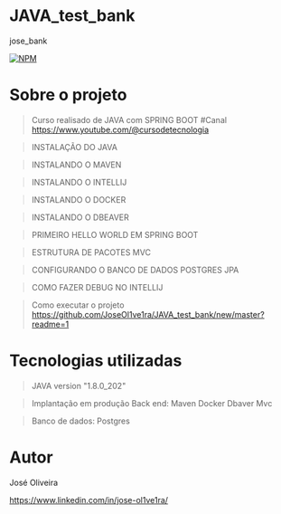 # JAVA_test_bank
jose_bank


[![NPM](https://img.shields.io/npm/l/react)](https://github.com/JoseOl1ve1ra/JAVA_test_bank/new/master?readme=1/tree/main)

# Sobre o projeto 

>Curso realisado de JAVA com SPRING BOOT  #Canal https://www.youtube.com/@cursodetecnologia

>INSTALAÇÃO DO JAVA

>INSTALANDO O MAVEN

>INSTALANDO O INTELLIJ

>INSTALANDO O DOCKER

>INSTALANDO O DBEAVER

>PRIMEIRO HELLO WORLD EM SPRING BOOT

>ESTRUTURA DE PACOTES MVC

>CONFIGURANDO O BANCO DE DADOS POSTGRES JPA

>COMO FAZER DEBUG NO INTELLIJ




>Como executar o projeto
>https://github.com/JoseOl1ve1ra/JAVA_test_bank/new/master?readme=1


# Tecnologias utilizadas

>JAVA  version "1.8.0_202"


>Implantação em produção
>Back end: 
>Maven
>Docker
>Dbaver
>Mvc


>Banco de dados: Postgres



# Autor
José Oliveira

 https://www.linkedin.com/in/jose-ol1ve1ra/    
